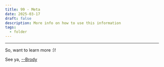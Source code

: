 ```yaml
---
title: 99 - Meta
date: 2025-03-17
draft: false
description: More info on how to use this information
tags:
  - folder
---
```


---
So, want to learn more :)!

See ya, <a target="_blank" rel="noopener noreferrer" href="https://www.brodypen.com/">--Brody<a>
